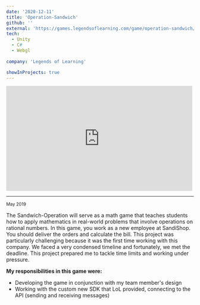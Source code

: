 ```yaml
---
date: '2020-12-11'
title: 'Operation-Sandwich'
github: ''
external: 'https://games.legendsoflearning.com/game/operation-sandwich/2494?partner=legends-public&media=video'
tech:
  - Unity
  - C#
  - Webgl
  
company: 'Legends of Learning'

showInProjects: true
---
```

<iframe width="500" height="282" src="https://www.youtube.com/embed/toYvUEbnXSk" frameborder="0" allow="accelerometer; autoplay; clipboard-write; encrypted-media; gyroscope; picture-in-picture" allowfullscreen></iframe>

--- 
<small> May 2019 </small> 

The Sandwich-Operation will serve as a math game that teaches students how to apply mathematics in real-world problems that involve operations on rational numbers. In this game, you work as a new employee at SandiShop. You should deliver the orders and calculate the bill. This project was particularly challenging because it was the first time working with this company. We faced a very condensed timeline and fortunately, we met the deadline. This project prepared me to tackle time limits and working under pressure. 

**My responsibilities in this game were:**
 - Developing the game in conjunction with my team member's design
 - Working with the custom new SDK that LoL provided, connecting to the API (sending and receiving messages)
 